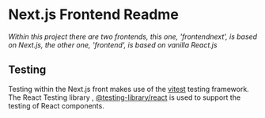 # Next.js Frontend Readme
*Within this project there are two frontends, this one, 'frontendnext', is based on Next.js, the other one, 'frontend', is based on vanilla React.js*

## Testing 

Testing within the Next.js front makes use of the [vitest](https://vitest.dev/) testing framework. The React Testing library , [@testing-library/react](https://testing-library.com/docs/react-testing-library/intro/) is used to support the testing of React components. 

